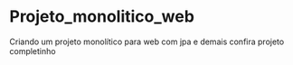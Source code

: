 # Projeto_monolitico_web
Criando um projeto monolítico para web com jpa e demais confira projeto completinho 
